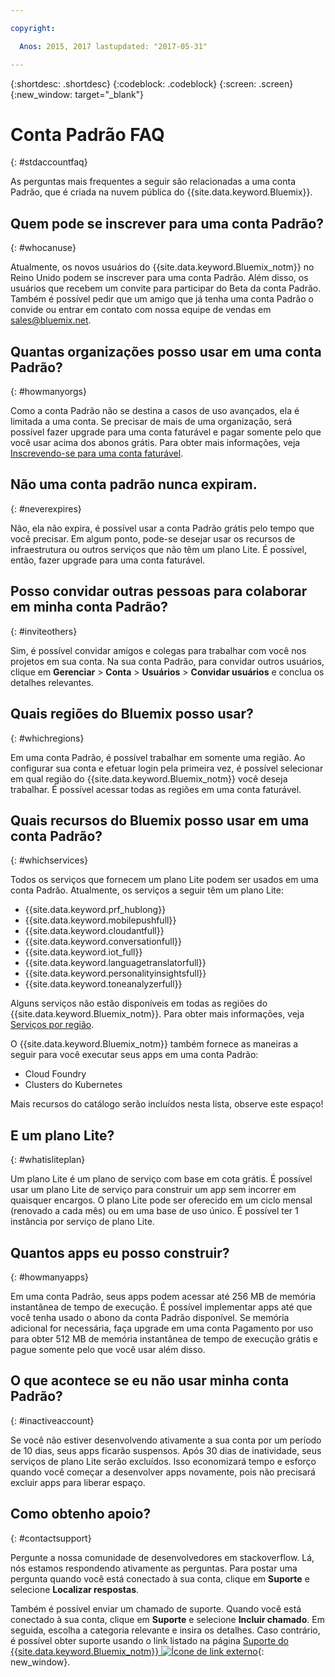 ```yaml
---

copyright:

  Anos: 2015, 2017 lastupdated: "2017-05-31"

---
```


{:shortdesc: .shortdesc}
{:codeblock: .codeblock}
{:screen: .screen}
{:new_window: target="_blank"}

# Conta Padrão FAQ 
{: #stdaccountfaq}

As perguntas mais frequentes a seguir são relacionadas a uma conta Padrão, que é criada na nuvem pública do {{site.data.keyword.Bluemix}}.

## Quem pode se inscrever para uma conta Padrão?
{: #whocanuse}

Atualmente, os novos usuários do {{site.data.keyword.Bluemix_notm}} no Reino Unido podem se inscrever para uma conta Padrão. Além disso, os usuários que recebem um convite para participar do Beta da conta Padrão. Também é possível pedir que um amigo que já tenha uma conta Padrão o convide ou entrar em contato com nossa equipe de vendas em sales@bluemix.net.

## Quantas organizações posso usar em uma conta Padrão?
{: #howmanyorgs}

Como a conta Padrão não se destina a casos de uso avançados, ela é limitada a uma conta. Se precisar de mais de uma organização, será possível fazer upgrade para uma conta faturável e pagar somente pelo que você usar acima dos abonos grátis. Para obter mais informações, veja [Inscrevendo-se para uma conta faturável](/docs/pricing/billable.html#billable).

## Não uma conta padrão nunca expiram.
{: #neverexpires}
   
Não, ela não expira, é possível usar a conta Padrão grátis pelo tempo que você precisar. Em algum ponto, pode-se desejar usar os recursos de infraestrutura ou outros serviços que não têm um plano Lite. É possível, então, fazer upgrade para uma conta faturável. 

## Posso convidar outras pessoas para colaborar em minha conta Padrão?
{: #inviteothers}

Sim, é possível convidar amigos e colegas para trabalhar com você nos projetos em sua conta. Na sua conta Padrão, para convidar outros usuários, clique em **Gerenciar** &gt; **Conta** &gt; **Usuários** &gt; **Convidar usuários** e conclua os detalhes relevantes.  

## Quais regiões do Bluemix posso usar?
{: #whichregions}

Em uma conta Padrão, é possível trabalhar em somente uma região. Ao configurar sua conta e efetuar login pela primeira vez, é possível selecionar em qual região do {{site.data.keyword.Bluemix_notm}} você deseja trabalhar. É possível acessar todas as regiões em uma conta faturável.

## Quais recursos do Bluemix posso usar em uma conta Padrão?
{: #whichservices}

Todos os serviços que fornecem um plano Lite podem ser usados em uma conta Padrão. Atualmente, os serviços a seguir têm um plano Lite:

<ul>
<li>{{site.data.keyword.prf_hublong}}</li>
<li>{{site.data.keyword.mobilepushfull}}</li>
<li>{{site.data.keyword.cloudantfull}}</li>
<li>{{site.data.keyword.conversationfull}}</li>
<li>{{site.data.keyword.iot_full}}</li>
<li>{{site.data.keyword.languagetranslatorfull}}</li>
<li>{{site.data.keyword.personalityinsightsfull}}</li>
<li>{{site.data.keyword.toneanalyzerfull}}</li>
</ul>

Alguns serviços não estão disponíveis em todas as regiões do {{site.data.keyword.Bluemix_notm}}. Para obter mais informações, veja [Serviços por região](/docs/services/services_region.html#services_region).

O {{site.data.keyword.Bluemix_notm}} também fornece as maneiras a seguir para você executar seus apps em uma conta Padrão:
<ul>
<li>Cloud
Foundry</li>
<li>Clusters do Kubernetes</li>
</ul>

Mais recursos do catálogo serão incluídos nesta lista, observe este espaço! 

## E um plano Lite?
{: #whatisliteplan}

Um plano Lite é um plano de serviço com base em cota grátis. É possível usar um plano Lite de serviço para construir um app sem incorrer em quaisquer encargos. O plano Lite pode ser oferecido em um ciclo mensal (renovado a cada mês) ou em uma base de uso único. É possível ter 1 instância por serviço de plano Lite.  

## Quantos apps eu posso construir?
{: #howmanyapps}

Em uma conta Padrão, seus apps podem acessar até 256 MB de memória instantânea de tempo de execução. É possível implementar apps até que você tenha usado o abono da conta Padrão disponível. Se memória adicional for necessária, faça upgrade em uma conta Pagamento por uso para obter 512 MB de memória instantânea de tempo de execução grátis e pague somente pelo que você usar além disso.

## O que acontece se eu não usar minha conta Padrão?
{: #inactiveaccount}

Se você não estiver desenvolvendo ativamente a sua conta por um período de 10 dias, seus apps ficarão suspensos. Após 30 dias de inatividade, seus serviços de plano Lite serão excluídos. Isso economizará tempo e esforço quando você começar a desenvolver apps novamente, pois não precisará excluir apps para liberar espaço.

## Como obtenho apoio?
{: #contactsupport}

Pergunte a nossa comunidade de desenvolvedores em stackoverflow. Lá, nós estamos respondendo ativamente as perguntas. Para postar uma pergunta quando você está conectado à sua conta, clique em **Suporte** e selecione **Localizar respostas**.  

Também é possível enviar um chamado de suporte. Quando você está conectado à sua conta, clique em **Suporte** e selecione **Incluir chamado**. Em seguida, escolha a categoria relevante e insira os detalhes. Caso contrário, é possível obter suporte usando o link listado na página [Suporte do {{site.data.keyword.Bluemix_notm}} ![Ícone de link externo](../icons/launch-glyph.svg)](http://ibm.biz/bluemixsupport){: new_window}. 
